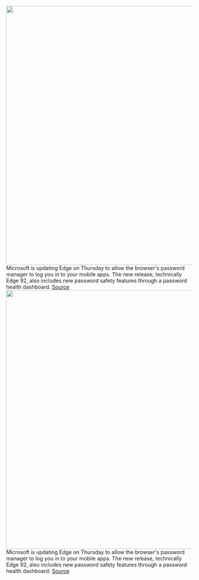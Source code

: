<img src='https://cdn.vox-cdn.com/thumbor/aMFec1YefhVEFMAF7-Md8IOoL_w=/0x0:2040x1360/1200x800/filters:focal(857x517:1183x843)/cdn.vox-cdn.com/uploads/chorus_image/image/69617968/acastro_200207_3900_Edge_0001.0.0.jpg' width='700px' /><br/>
Microsoft is updating Edge on Thursday to allow the browser's password manager to log you in to your mobile apps. The new release, technically Edge 92, also includes new password safety features through a password health dashboard.
<a href='https://www.theverge.com/2021/7/22/22588733/microsoft-edge-92-browser-password-manager-mobile'> Source <a/><img src='https://cdn.vox-cdn.com/thumbor/aMFec1YefhVEFMAF7-Md8IOoL_w=/0x0:2040x1360/1200x800/filters:focal(857x517:1183x843)/cdn.vox-cdn.com/uploads/chorus_image/image/69617968/acastro_200207_3900_Edge_0001.0.0.jpg' width='700px' /><br/>
Microsoft is updating Edge on Thursday to allow the browser's password manager to log you in to your mobile apps. The new release, technically Edge 92, also includes new password safety features through a password health dashboard.
<a href='https://www.theverge.com/2021/7/22/22588733/microsoft-edge-92-browser-password-manager-mobile'> Source <a/>